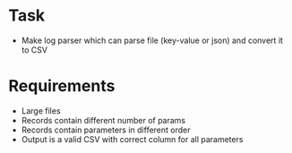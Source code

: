 # Task
* Make log parser which can parse file (key-value or json) and convert it to CSV 
# Requirements
* Large files 
* Records contain different number of params
* Records contain parameters in different order
* Output is a valid CSV with correct column for all parameters
